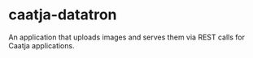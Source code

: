 # caatja-datatron
An application that uploads images and serves them via REST calls for Caatja
applications.
